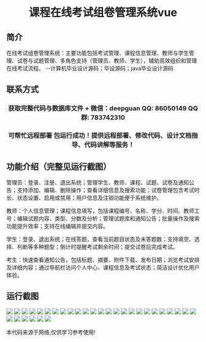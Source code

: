 <p><h1 align="center">课程在线考试组卷管理系统vue</h1></p>

## 简介
在线考试组卷管理系统：主要功能包括考试管理、课程信息管理、教师与学生管理、试卷与试题管理、多角色支持（管理员、教师、学生），辅助高效组织和管理在线考试流程。    --计算机毕业设计源码；毕设源码；java毕业设计源码


## 联系方式
<p><h3 align="center">获取完整代码与数据库文件 + 微信：deepguan QQ: 86050149 QQ群: 783742310</h3></p>
<p><h3 align="center">可帮忙远程部署 包运行成功！提供远程部署、修改代码、设计文档指导、代码讲解等服务！</h3></p>

## 功能介绍（完整见运行截图）
管理员：登录、注册、退出系统；管理学生、教师、课程、试题、试卷及通知公告；支持添加、编辑、删除操作；查看详细信息及搜索功能；试卷管理包含考试时长、状态设置、启用或禁用；用户信息及注销功能便于系统维护。

教师：个人信息管理；课程信息填写，包括课程编号、名称、学分、时间、教师工号；编辑试题内容、类型、分数及分析；管理试题库和通知公告；批量操作及搜索功能提升效率；支持在线编辑并提交内容。

学生：登录、退出系统；在线答题，查看当前题目状态及未答题数；支持填空、选择、判断等多种题型；倒计时提醒考试剩余时间；提交试卷后完成考试。

考生：快速查看通知公告，包括标题、摘要、附件下载、发布日期；浏览考试安排及详细内容；通过导航栏访问个人中心、课程信息及考试状态；简洁设计优化用户体验。


## 运行截图
![](https://bs-1329754181.cos.ap-shanghai.myqcloud.com/ssm/CourseOnlineExamPaperManagementSystem/img/001.jpg)
![](https://bs-1329754181.cos.ap-shanghai.myqcloud.com/ssm/CourseOnlineExamPaperManagementSystem/img/002.jpg)
![](https://bs-1329754181.cos.ap-shanghai.myqcloud.com/ssm/CourseOnlineExamPaperManagementSystem/img/003.jpg)
![](https://bs-1329754181.cos.ap-shanghai.myqcloud.com/ssm/CourseOnlineExamPaperManagementSystem/img/004.jpg)
![](https://bs-1329754181.cos.ap-shanghai.myqcloud.com/ssm/CourseOnlineExamPaperManagementSystem/img/005.jpg)
![](https://bs-1329754181.cos.ap-shanghai.myqcloud.com/ssm/CourseOnlineExamPaperManagementSystem/img/006.jpg)
![](https://bs-1329754181.cos.ap-shanghai.myqcloud.com/ssm/CourseOnlineExamPaperManagementSystem/img/007.jpg)
![](https://bs-1329754181.cos.ap-shanghai.myqcloud.com/ssm/CourseOnlineExamPaperManagementSystem/img/008.jpg)
![](https://bs-1329754181.cos.ap-shanghai.myqcloud.com/ssm/CourseOnlineExamPaperManagementSystem/img/009.jpg)
![](https://bs-1329754181.cos.ap-shanghai.myqcloud.com/ssm/CourseOnlineExamPaperManagementSystem/img/010.jpg)
![](https://bs-1329754181.cos.ap-shanghai.myqcloud.com/ssm/CourseOnlineExamPaperManagementSystem/img/011.jpg)
![](https://bs-1329754181.cos.ap-shanghai.myqcloud.com/ssm/CourseOnlineExamPaperManagementSystem/img/012.jpg)
![](https://bs-1329754181.cos.ap-shanghai.myqcloud.com/ssm/CourseOnlineExamPaperManagementSystem/img/013.jpg)
![](https://bs-1329754181.cos.ap-shanghai.myqcloud.com/ssm/CourseOnlineExamPaperManagementSystem/img/014.jpg)
![](https://bs-1329754181.cos.ap-shanghai.myqcloud.com/ssm/CourseOnlineExamPaperManagementSystem/img/015.jpg)
![](https://bs-1329754181.cos.ap-shanghai.myqcloud.com/ssm/CourseOnlineExamPaperManagementSystem/img/016.jpg)
![](https://bs-1329754181.cos.ap-shanghai.myqcloud.com/ssm/CourseOnlineExamPaperManagementSystem/img/017.jpg)
![](https://bs-1329754181.cos.ap-shanghai.myqcloud.com/ssm/CourseOnlineExamPaperManagementSystem/img/018.jpg)
![](https://bs-1329754181.cos.ap-shanghai.myqcloud.com/ssm/CourseOnlineExamPaperManagementSystem/img/019.jpg)
![](https://bs-1329754181.cos.ap-shanghai.myqcloud.com/ssm/CourseOnlineExamPaperManagementSystem/img/020.jpg)
![](https://bs-1329754181.cos.ap-shanghai.myqcloud.com/ssm/CourseOnlineExamPaperManagementSystem/img/021.jpg)
![](https://bs-1329754181.cos.ap-shanghai.myqcloud.com/ssm/CourseOnlineExamPaperManagementSystem/img/022.jpg)
![](https://bs-1329754181.cos.ap-shanghai.myqcloud.com/ssm/CourseOnlineExamPaperManagementSystem/img/023.jpg)
![](https://bs-1329754181.cos.ap-shanghai.myqcloud.com/ssm/CourseOnlineExamPaperManagementSystem/img/024.jpg)
![](https://bs-1329754181.cos.ap-shanghai.myqcloud.com/ssm/CourseOnlineExamPaperManagementSystem/img/025.jpg)
![](https://bs-1329754181.cos.ap-shanghai.myqcloud.com/ssm/CourseOnlineExamPaperManagementSystem/img/026.jpg)
![](https://bs-1329754181.cos.ap-shanghai.myqcloud.com/ssm/CourseOnlineExamPaperManagementSystem/img/027.jpg)
![](https://bs-1329754181.cos.ap-shanghai.myqcloud.com/ssm/CourseOnlineExamPaperManagementSystem/img/028.jpg)
![](https://bs-1329754181.cos.ap-shanghai.myqcloud.com/ssm/CourseOnlineExamPaperManagementSystem/img/029.jpg)
![](https://bs-1329754181.cos.ap-shanghai.myqcloud.com/ssm/CourseOnlineExamPaperManagementSystem/img/030.jpg)
![](https://bs-1329754181.cos.ap-shanghai.myqcloud.com/ssm/CourseOnlineExamPaperManagementSystem/img/031.jpg)

<p>本代码来源于网络,仅供学习参考使用!</p>
